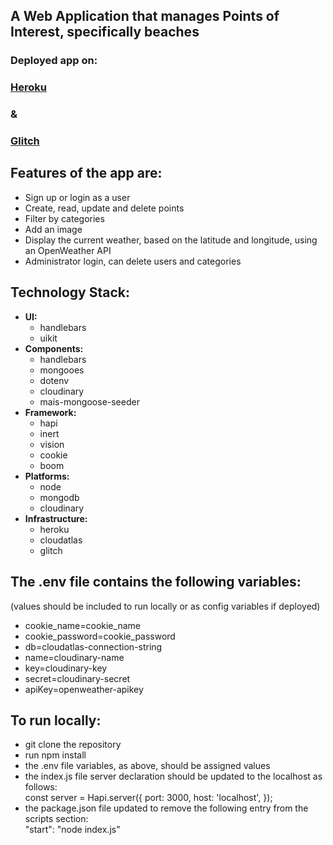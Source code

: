 ## A Web Application that manages Points of Interest, specifically beaches

### Deployed app on:
### [Heroku](https://lit-hamlet-10675.herokuapp.com/)
###   &
### [Glitch](https://attractive-pouncing-dove.glitch.me/)

## Features of the app are:

-  Sign up or login as a user
-  Create, read, update and delete points
-  Filter by categories
-  Add an image
-  Display the current weather, based on the latitude and longitude, using an OpenWeather API
-  Administrator login, can delete users and categories

## Technology Stack:

- __UI:__
  - handlebars 
  - uikit
- __Components:__  
  - handlebars 
  - mongooes 
  - dotenv
  - cloudinary
  - mais-mongoose-seeder
- __Framework:__
  - hapi 
  - inert 
  - vision
  - cookie
  - boom
- __Platforms:__
  - node
  - mongodb
  - cloudinary
- __Infrastructure:__
  - heroku
  - cloudatlas
  - glitch

## The .env file contains the following variables:
(values should be included to run locally or as config variables if deployed)

- cookie_name=cookie_name
- cookie_password=cookie_password
- db=cloudatlas-connection-string
- name=cloudinary-name
- key=cloudinary-key
- secret=cloudinary-secret
- apiKey=openweather-apikey

## To run locally:
- git clone the repository
- run npm install
- the .env file variables, as above, should be assigned values
- the index.js file server declaration should be updated to the localhost as follows:<br>
const server = Hapi.server({
  port: 3000,
  host: 'localhost',
});
- the package.json file updated to remove the following entry from the scripts section:<br>
"start": "node index.js"
